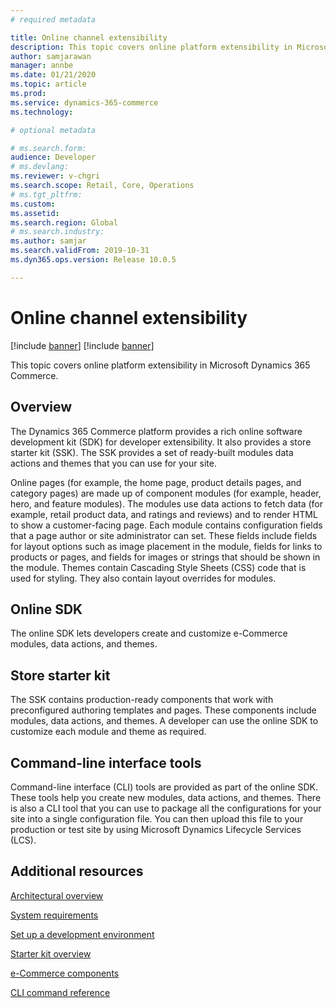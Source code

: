 ```yaml
---
# required metadata

title: Online channel extensibility
description: This topic covers online platform extensibility in Microsoft Dynamics 365 Commerce.
author: samjarawan
manager: annbe
ms.date: 01/21/2020
ms.topic: article
ms.prod: 
ms.service: dynamics-365-commerce
ms.technology: 

# optional metadata

# ms.search.form: 
audience: Developer
# ms.devlang: 
ms.reviewer: v-chgri
ms.search.scope: Retail, Core, Operations
# ms.tgt_pltfrm: 
ms.custom: 
ms.assetid: 
ms.search.region: Global
# ms.search.industry: 
ms.author: samjar
ms.search.validFrom: 2019-10-31
ms.dyn365.ops.version: Release 10.0.5

---
```

# Online channel extensibility

[!include [banner](../includes/preview-banner.md)]
[!include [banner](../includes/banner.md)]

This topic covers online platform extensibility in Microsoft Dynamics 365 Commerce.

## Overview

The Dynamics 365 Commerce platform provides a rich online software development kit (SDK) for developer extensibility. It also provides a store starter kit (SSK). The SSK provides a set of ready-built modules data actions and themes that you can use for your site.

Online pages (for example, the home page, product details pages, and category pages) are made up of component modules (for example, header, hero, and feature modules). The modules use data actions to fetch data (for example, retail product data, and ratings and reviews) and to render HTML to show a customer-facing page. Each module contains configuration fields that a page author or site administrator can set. These fields include fields for layout options such as image placement in the module, fields for links to products or pages, and fields for images or strings that should be shown in the module. Themes contain Cascading Style Sheets (CSS) code that is used for styling. They also contain layout overrides for modules.

## Online SDK

The online SDK lets developers create and customize e-Commerce modules, data actions, and themes.

## Store starter kit

The SSK contains production-ready components that work with preconfigured authoring templates and pages. These components include modules, data actions, and themes. A developer can use the online SDK to customize each module and theme as required.

## Command-line interface tools

Command-line interface (CLI) tools are provided as part of the online SDK. These tools help you create new modules, data actions, and themes. There is also a CLI tool that you can use to package all the configurations for your site into a single configuration file. You can then upload this file to your production or test site by using Microsoft Dynamics Lifecycle Services (LCS).

## Additional resources

[Architectural overview](architectural-overview.md)

[System requirements](system-requirements.md)

[Set up a development environment](setup-dev-environment.md)

[Starter kit overview](../starter-kit-overview.md)

[e-Commerce components](ecommerce-components.md)

[CLI command reference](cli-command-reference.md)
